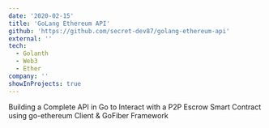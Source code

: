 ```yaml
---
date: '2020-02-15'
title: 'GoLang Ethereum API'
github: 'https://github.com/secret-dev87/golang-ethereum-api'
external: ''
tech:
  - Golanth
  - Web3
  - Ether
company: ''
showInProjects: true
---
```


Building a Complete API in Go to Interact with a P2P Escrow Smart Contract using go-ethereum Client & GoFiber Framework
